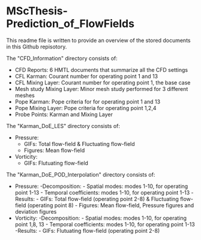 # MScThesis-Prediction_of_FlowFields
This readme file is written to provide an overview of the stored documents in this Github repisotory.

The "CFD_Information" directory consists of:
- CFD Reports:                6 HMTL documents that summarize all the CFD settings
- CFL Karman:                 Courant number for operating point 1 and 13
- CFL Mixing Layer:           Courant number for operating point 1, the base case
- Mesh study Mixing Layer:    Minor mesh study performed for 3 different meshes
- Pope Karman:                Pope criteria for for operating point 1 and 13
- Pope Mixing Layer:          Pope criteria for operating point 1,2,4
- Probe Points:               Karman and Mixing Layer

The "Karman_DoE_LES" directory consists of:
- Pressure: 
    - GIFs:                  Total flow-field & Fluctuating flow-field 
    - Figures:               Mean flow-field
- Vorticity:
    - GIFs:                  Flutuating flow-field 
    
The "Karman_DoE_POD_Interpolation" directory consists of:
- Pressure: 
    -Decomposition: 
            - Spatial modes:         modes 1-10, for operating point 1-13
            - Temporal coefficients: modes 1-10, for operating point 1-13
    -Results:
            - GIFs:                  Total flow-field (operating point 2-8) & Fluctuating flow-field (operating point 8)
            - Figures:               Mean flow-field, Pressure figures and deviation figures
- Vorticity:
     -Decomposition: 
            - Spatial modes:         modes 1-10, for operating point 1,8, 13
            - Temporal coefficients: modes 1-10, for operating point 1-13
     -Results:
          - GIFs:                  Flutuating flow-field (operating point 2-8)
    
